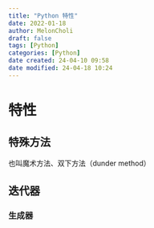 ```yaml
---
title: "Python 特性"
date: 2022-01-18
author: MelonCholi
draft: false
tags: [Python]
categories: [Python]
date created: 24-04-10 09:58
date modified: 24-04-18 10:24
---
```


# 特性

## 特殊方法

也叫魔术方法、双下方法（dunder method）

## 迭代器

### 生成器

